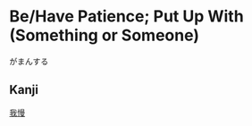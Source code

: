 # Be/Have Patience; Put Up With (Something or Someone)
がまんする

## Kanji
[我](../Kanji/kanji-dict/我.md)[慢](../Kanji/kanji-dict/慢.md)